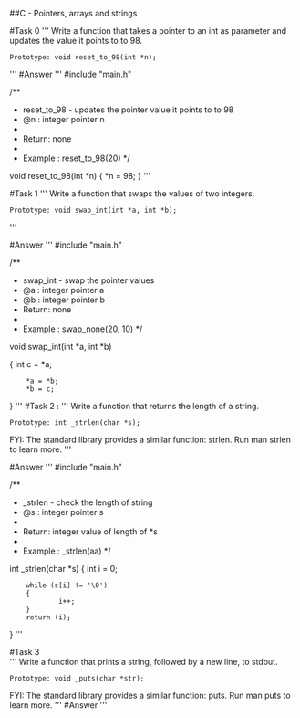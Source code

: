 ##C - Pointers, arrays and strings

#Task 0 
'''
Write a function that takes a pointer to an int as parameter and updates the value it points to to 98.

    Prototype: void reset_to_98(int *n);
'''
#Answer
'''
#include "main.h"

/**
 * reset_to_98 -   updates the pointer value it points to to 98
 * @n  : integer pointer n
 *
 * Return: none
 *
 * Example : reset_to_98(20)
 */

void reset_to_98(int *n)
{
        *n = 98;
}
'''

#Task 1 
'''
Write a function that swaps the values of two integers.

    Prototype: void swap_int(int *a, int *b);
'''

#Answer 
'''
#include "main.h"

/**
 * swap_int - swap the pointer values
 * @a : integer pointer a
 * @b : integer pointer b
 * Return: none
 *
 * Example : swap_none(20, 10)
 */

void swap_int(int *a, int *b)

{
        int c = *a;

        *a = *b;
        *b = c;
}
'''
#Task 2 : 
'''
Write a function that returns the length of a string.

    Prototype: int _strlen(char *s);

FYI: The standard library provides a similar function: strlen. Run man strlen to learn more.
'''

#Answer 
'''
#include "main.h"

/**
 * _strlen - check the length of string
 * @s  : integer pointer s
 *
 * Return: integer value of length of *s
 *
 * Example : _strlen(aa)
 */

int _strlen(char *s)
{
        int i = 0;

        while (s[i] != '\0')
        {
                i++;
        }
        return (i);
}
'''

#Task 3  
'''
Write a function that prints a string, followed by a new line, to stdout.

    Prototype: void _puts(char *str);

FYI: The standard library provides a similar function: puts. Run man puts to learn more.
'''
#Answer 
'''

